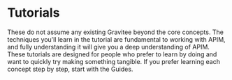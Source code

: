 # Tutorials

These do not assume any existing Gravitee beyond the core concepts. The techniques you’ll learn in the tutorial are fundamental to working with APIM, and fully understanding it will give you a deep understanding of APIM. These tutorials are designed for people who prefer to learn by doing and want to quickly try making something tangible. If you prefer learning each concept step by step, start with the Guides.
